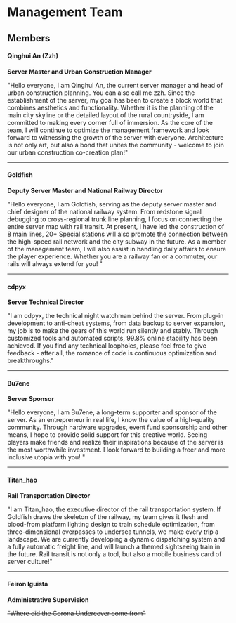 # Management Team

## Members

#### Qinghui An (Zzh)

**Server Master and Urban Construction Manager**

"Hello everyone, I am Qinghui An, the current server manager and head of urban construction planning. You can also call me zzh. Since the establishment of the server, my goal has been to create a block world that combines aesthetics and functionality. Whether it is the planning of the main city skyline or the detailed layout of the rural countryside, I am committed to making every corner full of immersion. As the core of the team, I will continue to optimize the management framework and look forward to witnessing the growth of the server with everyone. Architecture is not only art, but also a bond that unites the community - welcome to join our urban construction co-creation plan!"

---

#### Goldfish

**Deputy Server Master and National Railway Director**

"Hello everyone, I am Goldfish, serving as the deputy server master and chief designer of the national railway system. From redstone signal debugging to cross-regional trunk line planning, I focus on connecting the entire server map with rail transit. At present, I have led the construction of 8 main lines, 20+ Special stations will also promote the connection between the high-speed rail network and the city subway in the future. As a member of the management team, I will also assist in handling daily affairs to ensure the player experience. Whether you are a railway fan or a commuter, our rails will always extend for you! "

---

#### cdpyx

**Server Technical Director**

"I am cdpyx, the technical night watchman behind the server. From plug-in development to anti-cheat systems, from data backup to server expansion, my job is to make the gears of this world run silently and stably. Through customized tools and automated scripts, 99.8% online stability has been achieved. If you find any technical loopholes, please feel free to give feedback - after all, the romance of code is continuous optimization and breakthroughs."

---

#### Bu7ene

**Server Sponsor**

"Hello everyone, I am Bu7ene, a long-term supporter and sponsor of the server. As an entrepreneur in real life, I know the value of a high-quality community. Through hardware upgrades, event fund sponsorship and other means, I hope to provide solid support for this creative world. Seeing players make friends and realize their inspirations because of the server is the most worthwhile investment. I look forward to building a freer and more inclusive utopia with you! "

---

#### Titan_hao

**Rail Transportation Director**

"I am Titan_hao, the executive director of the rail transportation system. If Goldfish draws the skeleton of the railway, my team gives it flesh and blood-from platform lighting design to train schedule optimization, from three-dimensional overpasses to undersea tunnels, we make every trip a landscape. We are currently developing a dynamic dispatching system and a fully automatic freight line, and will launch a themed sightseeing train in the future. Rail transit is not only a tool, but also a mobile business card of server culture!"

---

#### Feiron Iguista

**Administrative Supervision**

~~"Where did the Corona Undercover come from"~~
